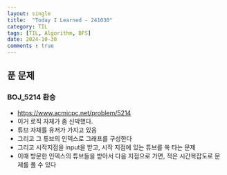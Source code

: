 ```yaml
---
layout: single
title:  "Today I Learned - 241030"
category: TIL
tags: [TIL, Algorithm, BFS]
date: 2024-10-30
comments : true
---
```


## 푼 문제
### BOJ_5214 환승
* https://www.acmicpc.net/problem/5214
* 이거 로직 자체가 좀 신박했다.
* 튜브 자체를 유저가 가지고 있음
* 그리고 그 튜브의 인덱스로 그래프를 구성한다
* 그리고 시작지점을 input을 받고, 시작 지점에 있는 튜브를 쑥 타는 문제
* 이때 방문한 인덱스의 튜브들을 받아서 다음 지점으로 가면, 적은 시간복잡도로 문제를 풀 수 있다

